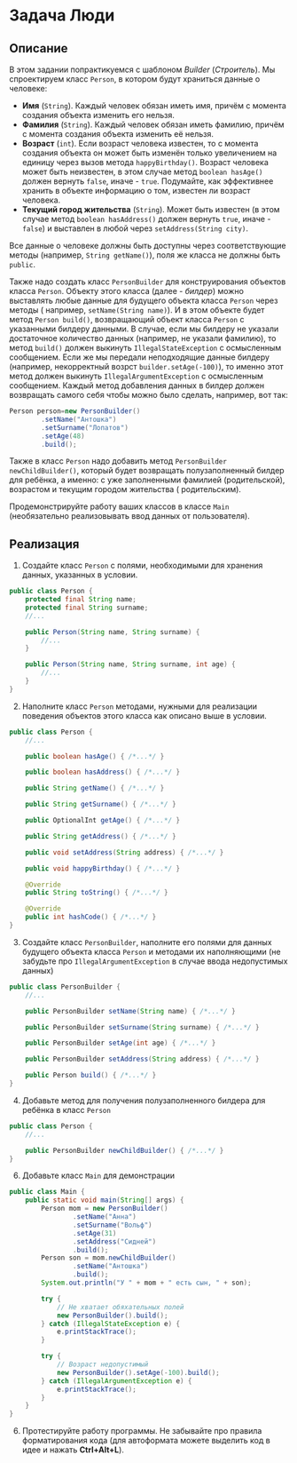 # Задача Люди

## Описание

В этом задании попрактикуемся с шаблоном *Builder* (*Строитель*). Мы спроектируем класс `Person`, в котором будут
храниться данные о человеке:

* **Имя** (`String`). Каждый человек обязан иметь имя, причём с момента создания объекта изменить его нельзя.
* **Фамилия** (`String`). Каждый человек обязан иметь фамилию, причём с момента создания объекта изменить её нельзя.
* **Возраст** (`int`). Если возраст человека известен, то с момента создания объекта он может быть изменён только
  увеличением на единицу через вызов метода `happyBirthday()`. Возраст человека может быть неизвестен, в этом случае
  метод `boolean hasAge()` должен вернуть `false`, иначе - `true`. Подумайте, как эффективнее хранить в объекте
  информацию о том, известен ли возраст человека.
* **Текущий город жительства** (`String`). Может быть известен (в этом случае метод `boolean hasAddress()` должен
  вернуть `true`, иначе - `false`) и выставлен в любой через `setAddress(String city)`.

Все данные о человеке должны быть доступны через соответствующие методы (например, `String getName()`), поля же класса
не должны быть `public`.

Также надо создать класс `PersonBuilder` для конструирования объектов класса `Person`. Объекту этого класса (далее -
*билдер*) можно выставлять любые данные для будущего объекта класса `Person` через методы (
например, `setName(String name)`). И в этом объекте будет метод `Person build()`, возвращающий объект класса `Person` с
указанными билдеру данными. В случае, если мы билдеру не указали достаточное количество данных (например, не указали
фамилию), то метод `build()` должен выкинуть `IllegalStateException` с осмысленным сообщением. Если же мы передали
неподходящие данные билдеру (например, некорректный возрст `builder.setAge(-100)`), то именно этот метод должен
выкинуть `IllegalArgumentException` с осмысленным сообщением. Каждый метод добавления данных в билдер должен возвращать
самого себя чтобы можно было сделать, например, вот так:

```java
Person person=new PersonBuilder()
        .setName("Антошка")
        .setSurname("Лопатов")
        .setAge(48)
        .build();
```

Также в класс `Person` надо добавить метод `PersonBuilder newChildBuilder()`, который будет возвращать полузаполненный
билдер для ребёнка, а именно: с уже заполненными фамилией (родительской), возрастом и текущим городом жительства (
родительским).

Продемонстрируйте работу ваших классов в классе `Main` (необязательно реализовывать ввод данных от пользователя).

## Реализация

1. Создайте класс `Person` с полями, необходимыми для хранения данных, указанных в условии.

```java
public class Person {
    protected final String name;
    protected final String surname;
    //...

    public Person(String name, String surname) {
        //...
    }

    public Person(String name, String surname, int age) {
        //...
    }
}
```

2. Наполните класс `Person` методами, нужными для реализации поведения объектов этого класса как описано выше в условии.

```java
public class Person {
    //...

    public boolean hasAge() { /*...*/ }

    public boolean hasAddress() { /*...*/ }

    public String getName() { /*...*/ }

    public String getSurname() { /*...*/ }

    public OptionalInt getAge() { /*...*/ }

    public String getAddress() { /*...*/ }

    public void setAddress(String address) { /*...*/ }

    public void happyBirthday() { /*...*/ }

    @Override
    public String toString() { /*...*/ }

    @Override
    public int hashCode() { /*...*/ }
}
```

3. Создайте класс `PersonBuilder`, наполните его полями для данных будущего объекта класса `Person` и методами их
   наполняющими (не забудьте про `IllegalArgumentException` в случае ввода недопустимых данных)

```java
public class PersonBuilder {
    //...

    public PersonBuilder setName(String name) { /*...*/ }

    public PersonBuilder setSurname(String surname) { /*...*/ }

    public PersonBuilder setAge(int age) { /*...*/ }

    public PersonBuilder setAddress(String address) { /*...*/ }

    public Person build() { /*...*/ }
}
```

4. Добавьте метод для получения полузаполненного билдера для ребёнка в класс `Person`

```java
public class Person {
    //...

    public PersonBuilder newChildBuilder() { /*...*/ }
}
```

6. Добавьте класс `Main` для демонстрации

```java
public class Main {
    public static void main(String[] args) {
        Person mom = new PersonBuilder()
                .setName("Анна")
                .setSurname("Вольф")
                .setAge(31)
                .setAddress("Сидней")
                .build();
        Person son = mom.newChildBuilder()
                .setName("Антошка")
                .build();
        System.out.println("У " + mom + " есть сын, " + son);

        try {
            // Не хватает обяхательных полей
            new PersonBuilder().build();
        } catch (IllegalStateException e) {
            e.printStackTrace();
        }

        try {
            // Возраст недопустимый
            new PersonBuilder().setAge(-100).build();
        } catch (IllegalArgumentException e) {
            e.printStackTrace();
        }
    }
}
```

6. Протестируйте работу программы. Не забывайте про правила форматирования кода (для автоформата можете выделить код в
   идее и нажать **Ctrl+Alt+L**).
